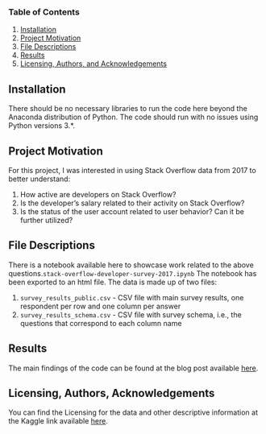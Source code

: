 
### Table of Contents

1. [Installation](#installation)
2. [Project Motivation](#motivation)
3. [File Descriptions](#files)
4. [Results](#results)
5. [Licensing, Authors, and Acknowledgements](#licensing)

## Installation <a name="installation"></a>

There should be no necessary libraries to run the code here beyond the Anaconda distribution of Python.  The code should run with no issues using Python versions 3.*.

## Project Motivation<a name="motivation"></a>

For this project, I was interested in using Stack Overflow data from 2017 to better understand:

1. How active are developers on Stack Overflow?
2. Is the developer’s salary related to their activity on Stack Overflow?
3. Is the status of the user account related to user behavior? Can it be further utilized?


## File Descriptions <a name="files"></a>

There is a notebook available here to showcase work related to the above questions.`stack-overflow-developer-survey-2017.ipynb` The notebook has been exported to an html file.
The data is made up of two files: 
1. `survey_results_public.csv` - CSV file with main survey results, one respondent per row and one column per answer
2. `survey_results_schema.csv` - CSV file with survey schema, i.e., the questions that correspond to each column name

## Results<a name="results"></a>

The main findings of the code can be found at the blog post available [here](https://medium.com/@mohancrskls/are-developers-salaries-influenced-by-their-activity-on-stack-overflow-8dc099b2acd0?postPublishedType=initial).

## Licensing, Authors, Acknowledgements<a name="licensing"></a>

You can find the Licensing for the data and other descriptive information at the Kaggle link available [here](https://www.kaggle.com/stackoverflow/so-survey-2017/data).
